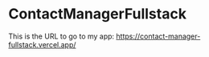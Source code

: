 # ContactManagerFullstack

This is the URL to go to my app: https://contact-manager-fullstack.vercel.app/
